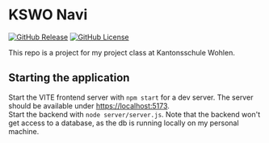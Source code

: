 # KSWO Navi
[![GitHub Release](https://img.shields.io/github/v/release/leon-kj/kswo_navi?include_prereleases&sort=date&display_name=release&label=Latest%20Release)](https://github.com/leon-kj/kswo_navi/releases)
[![GitHub License](https://img.shields.io/github/license/leon-kj/kswo_navi?label=License)](https://github.com/leon-kj/kswo_navi/blob/main/LICENSE.md)


This repo is a project for my project class at Kantonsschule Wohlen.  
  
## Starting the application
Start the VITE frontend server with `npm start` for a dev server. The server should be available under [https://localhost:5173](https://localhost:5173).  
Start the backend with `node server/server.js`. Note that the backend won't get access to a database, as the db is running locally on my personal machine.   
